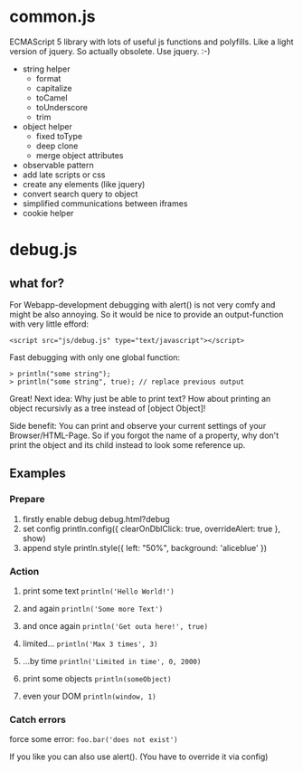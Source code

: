 # common.js
ECMAScript 5 library with lots of useful js functions and polyfills. Like a light version of jquery. So actually obsolete. Use jquery. :-)
- string helper
  - format
  - capitalize
  - toCamel
  - toUnderscore
  - trim
- object helper
  - fixed toType
  - deep clone
  - merge object attributes
- observable pattern
- add late scripts or css 
- create any elements (like jquery)
- convert search query to object
- simplified communications between iframes
- cookie helper

# debug.js
## what for?

For Webapp-development debugging with alert() is not very comfy and might be also annoying. So it would be nice to provide an output-function with very little efford:

	<script src="js/debug.js" type="text/javascript"></script>
		

Fast debugging with only one global function:

	> println("some string");
	> println("some string", true); // replace previous output
		

Great! Next idea: Why just be able to print text? How about printing an object recursivly as a tree instead of [object Object]!

Side benefit: You can print and observe your current settings of your Browser/HTML-Page.
So if you forgot the name of a property, why don't print the object and its child instead to look some reference up.

## Examples

### Prepare
1. firstly enable debug   debug.html?debug
2. set config         println.config({ clearOnDblClick: true, overrideAlert: true }, show) 
3. append style       println.style({ left: "50%", background: 'aliceblue' })
   
### Action
1. print some text        `println('Hello World!')`
2. and again          `println('Some more Text')`
3. and once again     `println('Get outa here!', true)`
4. limited...         `println('Max 3 times', 3)`
5. ...by time         `println('Limited in time', 0, 2000)`
   
6. print some objects     `println(someObject)`
7. even your DOM      `println(window, 1)`

### Catch errors
force some error:      `foo.bar('does not exist')`

If you like you can also use alert(). (You have to override it via config)
    
    
